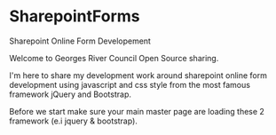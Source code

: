 # SharepointForms
Sharepoint Online Form Developement

Welcome to Georges River Council Open Source sharing. 

I'm here to share my development work around sharepoint online form development using javascript and css style from the most famous framework jQuery and Bootstrap.

Before we start make sure your main master page are loading these 2 framework (e.i jquery & bootstrap). 
